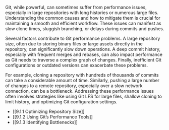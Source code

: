 Git, while powerful, can sometimes suffer from performance issues, especially in large repositories with long histories or numerous large files. Understanding the common causes and how to mitigate them is crucial for maintaining a smooth and efficient workflow. These issues can manifest as slow clone times, sluggish branching, or delays during commits and pushes.

Several factors contribute to Git performance problems. A large repository size, often due to storing binary files or large assets directly in the repository, can significantly slow down operations. A deep commit history, especially with frequent merges and rebases, can also impact performance as Git needs to traverse a complex graph of changes. Finally, inefficient Git configurations or outdated versions can exacerbate these problems.

For example, cloning a repository with hundreds of thousands of commits can take a considerable amount of time. Similarly, pushing a large number of changes to a remote repository, especially over a slow network connection, can be a bottleneck. Addressing these performance issues often involves strategies like using Git LFS for large files, shallow cloning to limit history, and optimizing Git configuration settings.

- [[9.1.1 Optimizing Repository Size]]
- [[9.1.2 Using Git’s Performance Tools]]
- [[9.1.3 Identifying Bottlenecks]]